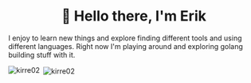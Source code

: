 <h1 align="center">👋 Hello there, I'm Erik</h1>

 I enjoy to learn new things and explore finding different tools and using different languages. Right now I'm playing around and exploring golang building stuff with it.

<p><img align="left" src="https://github-readme-stats.vercel.app/api/top-langs?username=kirre02&show_icons=true&locale=en&layout=compact&theme=gotham&card_width=300" alt="kirre02" /></p>
<p>&nbsp;<img align="center" src="https://github-readme-stats.vercel.app/api?username=kirre02&show_icons=true&locale=en&theme=gotham&hide=stars&hide_rank=true" alt="kirre02" /></p>

